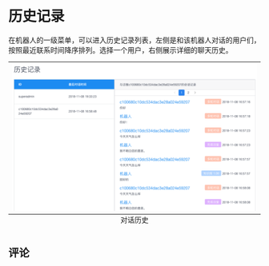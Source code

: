 # 历史记录

在机器人的一级菜单，可以进入历史记录列表，左侧是和该机器人对话的用户们，按照最近联系时间降序排列。选择一个用户，右侧展示详细的聊天历史。

<table class="image">
    <caption align="bottom">对话历史</caption>
    <tr>
        <td><img width="800" src="../../images/platform/7.png" alt="" /></td>
    </tr>
</table>

## 评论

<script src="https://utteranc.es/client.js"
        repo="chatopera/docs"
        issue-term="pathname"
        label="Comment"
        theme="github-light"
        crossorigin="anonymous"
        async>
</script>
